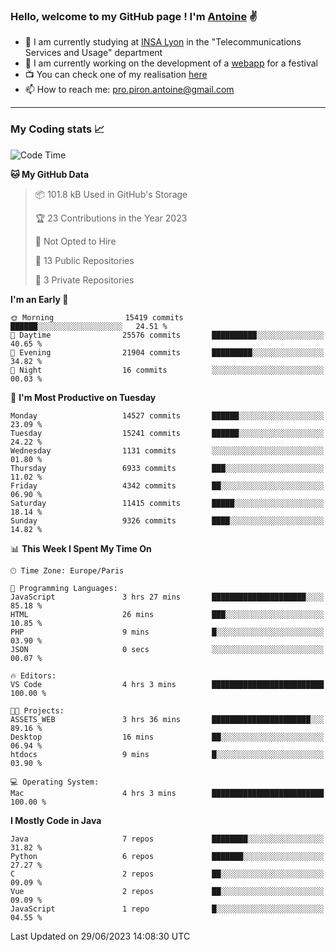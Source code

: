 ### Hello, welcome to my GitHub page ! I'm [Antoine](https://github.com/AntoinePiron) ✌️

- 🌱 I am currently studying at [INSA Lyon](https://www.insa-lyon.fr) in the "Telecommunications Services and Usage" department
- 🔭 I am currently working on the development of a [webapp](https://github.com/24HeuresINSA/Overbookd) for a festival
- 📺 You can check one of my realisation [here](https://astustc.fr)
- 📫 How to reach me: [pro.piron.antoine@gmail.com](mailto:pro.piron.antoine@gmail.com)

---

### My Coding stats 📈
<!--START_SECTION:waka-->
![Code Time](http://img.shields.io/badge/Code%20Time-163%20hrs%2026%20mins-blue)

**🐱 My GitHub Data** 

> 📦 101.8 kB Used in GitHub's Storage 
 > 
> 🏆 23 Contributions in the Year 2023
 > 
> 🚫 Not Opted to Hire
 > 
> 📜 13 Public Repositories 
 > 
> 🔑 3 Private Repositories 
 > 
**I'm an Early 🐤** 

```text
🌞 Morning                15419 commits       ██████░░░░░░░░░░░░░░░░░░░   24.51 % 
🌆 Daytime                25576 commits       ██████████░░░░░░░░░░░░░░░   40.65 % 
🌃 Evening                21904 commits       █████████░░░░░░░░░░░░░░░░   34.82 % 
🌙 Night                  16 commits          ░░░░░░░░░░░░░░░░░░░░░░░░░   00.03 % 
```
📅 **I'm Most Productive on Tuesday** 

```text
Monday                   14527 commits       ██████░░░░░░░░░░░░░░░░░░░   23.09 % 
Tuesday                  15241 commits       ██████░░░░░░░░░░░░░░░░░░░   24.22 % 
Wednesday                1131 commits        ░░░░░░░░░░░░░░░░░░░░░░░░░   01.80 % 
Thursday                 6933 commits        ███░░░░░░░░░░░░░░░░░░░░░░   11.02 % 
Friday                   4342 commits        ██░░░░░░░░░░░░░░░░░░░░░░░   06.90 % 
Saturday                 11415 commits       █████░░░░░░░░░░░░░░░░░░░░   18.14 % 
Sunday                   9326 commits        ████░░░░░░░░░░░░░░░░░░░░░   14.82 % 
```


📊 **This Week I Spent My Time On** 

```text
🕑︎ Time Zone: Europe/Paris

💬 Programming Languages: 
JavaScript               3 hrs 27 mins       █████████████████████░░░░   85.18 % 
HTML                     26 mins             ███░░░░░░░░░░░░░░░░░░░░░░   10.85 % 
PHP                      9 mins              █░░░░░░░░░░░░░░░░░░░░░░░░   03.90 % 
JSON                     0 secs              ░░░░░░░░░░░░░░░░░░░░░░░░░   00.07 % 

🔥 Editors: 
VS Code                  4 hrs 3 mins        █████████████████████████   100.00 % 

🐱‍💻 Projects: 
ASSETS_WEB               3 hrs 36 mins       ██████████████████████░░░   89.16 % 
Desktop                  16 mins             ██░░░░░░░░░░░░░░░░░░░░░░░   06.94 % 
htdocs                   9 mins              █░░░░░░░░░░░░░░░░░░░░░░░░   03.90 % 

💻 Operating System: 
Mac                      4 hrs 3 mins        █████████████████████████   100.00 % 
```

**I Mostly Code in Java** 

```text
Java                     7 repos             ████████░░░░░░░░░░░░░░░░░   31.82 % 
Python                   6 repos             ███████░░░░░░░░░░░░░░░░░░   27.27 % 
C                        2 repos             ██░░░░░░░░░░░░░░░░░░░░░░░   09.09 % 
Vue                      2 repos             ██░░░░░░░░░░░░░░░░░░░░░░░   09.09 % 
JavaScript               1 repo              █░░░░░░░░░░░░░░░░░░░░░░░░   04.55 % 
```




 Last Updated on 29/06/2023 14:08:30 UTC
<!--END_SECTION:waka-->
